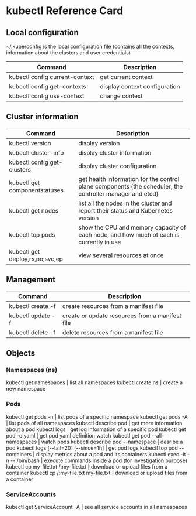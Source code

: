 # kubectl Reference Card

## Local configuration

~/.kube/config is the local configuration file (contains all the contexts, information about the clusters and user credentials)

| Command | Description |
| --- | --- |
kubectl config current-context |  get current context
kubectl config get-contexts | display context configuration
kubectl config use-context <cluster-name> | change context

## Cluster information

| Command | Description |
| --- | --- |
kubectl version | display version
kubectl cluster-info | display cluster information
kubectl config get-clusters | display cluster configuration
kubectl get componentstatuses | get health information for the control plane components (the scheduler, the controller manager and etcd)
kubectl get nodes | list all the nodes in the cluster and report their status and Kubernetes version
kubectl top pods | show the CPU and memory capacity of each node, and how much of each is currently in use
kubectl get deploy,rs,po,svc,ep | view several resources at once

## Management

| Command | Description |
| --- | --- |
kubectl create -f <filename> | create resources from a manifest file
kubectl update -f <filename> | create or update resources from a manifest file
kubectl delete -f <filename> | delete resources from a manifest file

## Objects
### Namespaces (ns)

kubectl get namespaces | list all namespaces
kubectl create ns <name> | create a new namespace

### Pods

kubectl get pods -n <namespace> | list pods of a specific namespace
kubectl get pods -A | list pods of all namespaces
kubectl describe pod | get more information about a pod
kubectl logs | get log information of a specific pod
kubectl get pod -o yaml | get pod yaml definition
watch kubectl get pod --all-namespaces | watch pods
kubectl describe pod <pod-name> --namespace <namespace> |  desribe a pod
kubectl logs [--tail=20] [--since=1h] <pod-name> | get pod logs
kubectl top pod <pod-name> --containers |  display metrics about a pod and its containers
kubectl exec -it <pod-name> -n <namespace> -- /bin/bash | execute commands inside a pod (for investigation purpose)
kubectl cp my-file.txt <namespace>/<pod-name>:my-file.txt |  download or upload files from a container
kubectl cp <namespace>/<pod-name>:my-file.txt my-file.txt |  download or upload files from a container

### ServiceAccounts

kubectl get ServiceAccount -A | see all service accounts in all namespaces
